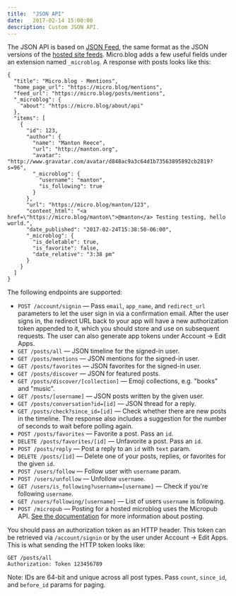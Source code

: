 ```yaml
---
title:  "JSON API"
date:   2017-02-14 15:00:00
description: Custom JSON API.
---
```


The JSON API is based on [JSON Feed](https://jsonfeed.org/), the same format as the JSON versions of the [hosted site feeds](/2017/api-feeds/). Micro.blog adds a few useful fields under an extension named `_microblog`. A response with posts looks like this:

```
{
  "title": "Micro.blog - Mentions", 
  "home_page_url": "https://micro.blog/mentions", 
  "feed_url": "https://micro.blog/posts/mentions", 
  "_microblog": {
    "about": "https://micro.blog/about/api"
  },
  "items": [
    {
      "id": 123,
      "author": {
        "name": "Manton Reece", 
        "url": "http://manton.org", 
        "avatar": "http://www.gravatar.com/avatar/d848ac9a3c64d1b73563895892cb2819?s=96",
        "_microblog": {
          "username": "manton",
          "is_following": true
        }
      }, 
      "url": "https://micro.blog/manton/123", 
      "content_html": "<a href=\"https://micro.blog/manton\">@manton</a> Testing testing, hello world.", 
      "date_published": "2017-02-24T15:38:50-06:00", 
      "_microblog": {
        "is_deletable": true, 
        "is_favorite": false, 
        "date_relative": "3:38 pm"
      }
    }
  ]
}
```

The following endpoints are supported:

* `POST /account/signin` — Pass `email`, `app_name`, and `redirect_url` parameters to let the user sign in via a confirmation email. After the user signs in, the redirect URL back to your app will have a new authorization token appended to it, which you should store and use on subsequent requests. The user can also generate app tokens under Account → Edit Apps.
* `GET /posts/all` — JSON timeline for the signed-in user.
* `GET /posts/mentions` — JSON mentions for the signed-in user.
* `GET /posts/favorites` — JSON favorites for the signed-in user.
* `GET /posts/discover` — JSON for featured posts.
* `GET /posts/discover/[collection]` — Emoji collections, e.g. "books" and "music".
* `GET /posts/[username]` — JSON posts written by the given user.
* `GET /posts/conversation?id=[id]` — JSON thread for a reply.
* `GET /posts/check?since_id=[id]` — Check whether there are new posts in the timeline. The response also includes a suggestion for the number of seconds to wait before polling again.
* `POST /posts/favorites` — Favorite a post. Pass an `id`.
* `DELETE /posts/favorites/[id]` — Unfavorite a post. Pass an `id`.
* `POST /posts/reply` — Post a reply to an `id` with `text` param.
* `DELETE /posts/[id]` — Delete one of your posts, replies, or favorites for the given `id`.
* `POST /users/follow` — Follow user with `username` param.
* `POST /users/unfollow` — Unfollow `username`.
* `GET /users/is_following?username=[username]` — Check if you're following `username`.
* `GET /users/following/[username]` — List of users `username` is following.
* `POST /micropub` — Posting for a hosted microblog uses the Micropub API. [See the documentation](http://help.micro.blog/2017/api-posting/) for more information about posting.

You should pass an authorization token as an HTTP header. This token can be retrieved via `/account/signin` or by the user under Account → Edit Apps. This is what sending the HTTP token looks like:

```
GET /posts/all
Authorization: Token 123456789
```

Note: IDs are 64-bit and unique across all post types. Pass `count`, `since_id`, and `before_id` params for paging.
